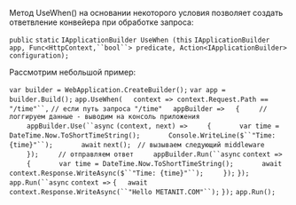 Метод UseWhen() на основании некоторого условия позволяет создать ответвление конвейера при обработке запроса:

`public` `static` `IApplicationBuilder UseWhen (this` `IApplicationBuilder app, Func<HttpContext,``bool``> predicate, Action<IApplicationBuilder> configuration);`

Рассмотрим небольшой пример:

`var builder = WebApplication.CreateBuilder();`
`var app = builder.Build();`
`app.UseWhen(`
    `context => context.Request.Path ==` `"/time"``,` `// если путь запроса "/time"`
    `appBuilder =>`
    `{`
        `// логгируем данные - выводим на консоль приложения`
        `appBuilder.Use(``async` `(context, next) =>`
        `{`
            `var time = DateTime.Now.ToShortTimeString();`
            `Console.WriteLine($``"Time: {time}"``);`
            `await` `next();`   `// вызываем следующий middleware`
        `});`
        `// отправляем ответ`
        `appBuilder.Run(``async` `context =>`
        `{`
            `var time = DateTime.Now.ToShortTimeString();`
            `await` `context.Response.WriteAsync($``"Time: {time}"``);`
        `});`
`});`
`app.Run(``async` `context =>`
`{`
    `await` `context.Response.WriteAsync(``"Hello METANIT.COM"``);`
`});`
`app.Run();`